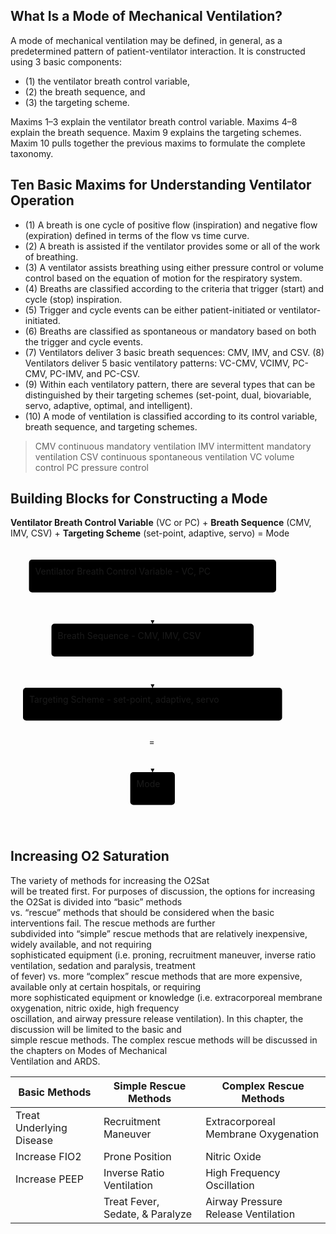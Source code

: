 <h2 id="what-is-a-mode-of-mechanical-ventilation">What Is a Mode of Mechanical Ventilation?</h2>
<p>A mode of mechanical ventilation may be defined, in general, as a predetermined pattern of patient-ventilator interaction. It is constructed using 3 basic components:</p>
<ul>
<li>(1) the ventilator breath control variable,</li>
<li>(2) the breath sequence, and</li>
<li>(3) the targeting scheme.</li>
</ul>
<p>Maxims 1–3 explain the ventilator breath control variable. Maxims 4–8 explain the breath sequence. Maxim 9 explains the targeting schemes. Maxim 10 pulls together the previous maxims to formulate the complete taxonomy.</p>
<h2 id="ten-basic-maxims-for-understanding-ventilator-operation">Ten Basic Maxims for Understanding Ventilator Operation</h2>
<ul>
<li>(1) A breath is one cycle of positive flow (inspiration) and negative flow (expiration) defined in terms of the flow vs time curve.</li>
<li>(2) A breath is assisted if the ventilator provides some or all of the work of breathing.</li>
<li>(3) A ventilator assists breathing using either pressure control or volume control based on the equation of motion for the respiratory system.</li>
<li>(4) Breaths are classified according to the criteria that trigger (start) and cycle (stop) inspiration.</li>
<li>(5) Trigger and cycle events can be either patient-initiated or ventilator-initiated.</li>
<li>(6) Breaths are classified as spontaneous or mandatory based on both the trigger and cycle events.</li>
<li>(7) Ventilators deliver 3 basic breath sequences: CMV, IMV, and CSV. (8) Ventilators deliver 5 basic ventilatory patterns: VC-CMV, VCIMV, PC-CMV, PC-IMV, and PC-CSV.</li>
<li>(9) Within each ventilatory pattern, there are several types that can be distinguished by their targeting schemes (set-point, dual, biovariable, servo, adaptive, optimal, and intelligent).</li>
<li>(10) A mode of ventilation is classified according to its control variable, breath sequence, and targeting schemes.</li>
</ul>
<blockquote>
<p>CMV continuous mandatory ventilation IMV intermittent mandatory ventilation CSV continuous spontaneous ventilation VC volume control PC pressure control</p>
</blockquote>
<h2 id="building-blocks-for-constructing-a-mode">Building Blocks for Constructing a Mode</h2>
<p><strong>Ventilator Breath Control Variable</strong> (VC or PC) + <strong>Breath Sequence</strong> (CMV, IMV, CSV) + <strong>Targeting Scheme</strong> (set-point, adaptive, servo) = Mode</p>
<div class="mermaid"><svg xmlns="http://www.w3.org/2000/svg" id="mermaid-svg-agzvTSQRhpRiZIt1" height="100%" viewBox="0 0 474.5625 452.5" style="max-width:474.5625px;"><g><g class="output"><g class="clusters"></g><g class="edgePaths"><g class="edgePath" style="opacity: 1;"><path class="path" d="M227.28125,72.5L227.28125,97.5L227.28125,122.5" marker-end="url(#arrowhead58)" style="fill:none"></path><defs><marker id="arrowhead58" viewBox="0 0 10 10" refX="9" refY="5" markerUnits="strokeWidth" markerWidth="8" markerHeight="6" orient="auto"><path d="M 0 0 L 10 5 L 0 10 z" class="arrowheadPath" style="stroke-width: 1; stroke-dasharray: 1, 0;"></path></marker></defs></g><g class="edgePath" style="opacity: 1;"><path class="path" d="M227.28125,175L227.28125,200L227.28125,225" marker-end="url(#arrowhead59)" style="fill:none"></path><defs><marker id="arrowhead59" viewBox="0 0 10 10" refX="9" refY="5" markerUnits="strokeWidth" markerWidth="8" markerHeight="6" orient="auto"><path d="M 0 0 L 10 5 L 0 10 z" class="arrowheadPath" style="stroke-width: 1; stroke-dasharray: 1, 0;"></path></marker></defs></g><g class="edgePath" style="opacity: 1;"><path class="path" d="M227.28125,277.5L227.28125,318.75L227.28125,360" marker-end="url(#arrowhead60)" style="fill:none"></path><defs><marker id="arrowhead60" viewBox="0 0 10 10" refX="9" refY="5" markerUnits="strokeWidth" markerWidth="8" markerHeight="6" orient="auto"><path d="M 0 0 L 10 5 L 0 10 z" class="arrowheadPath" style="stroke-width: 1; stroke-dasharray: 1, 0;"></path></marker></defs></g></g><g class="edgeLabels"><g class="edgeLabel" transform="" style="opacity: 1;"><g transform="translate(0,0)" class="label"><foreignObject width="0" height="0"><div xmlns="http://www.w3.org/1999/xhtml" style="display: inline-block; white-space: nowrap;"><span class="edgeLabel"></span></div></foreignObject></g></g><g class="edgeLabel" transform="" style="opacity: 1;"><g transform="translate(0,0)" class="label"><foreignObject width="0" height="0"><div xmlns="http://www.w3.org/1999/xhtml" style="display: inline-block; white-space: nowrap;"><span class="edgeLabel"></span></div></foreignObject></g></g><g class="edgeLabel" transform="translate(227.28125,318.75)" style="opacity: 1;"><g transform="translate(-5.796875,-16.25)" class="label"><foreignObject width="11.6015625" height="32.5"><div xmlns="http://www.w3.org/1999/xhtml" style="display: inline-block; white-space: nowrap;"><span class="edgeLabel">=</span></div></foreignObject></g></g></g><g class="nodes"><g class="node" id="A" transform="translate(227.28125,46.25)" style="opacity: 1;"><rect rx="5" ry="5" x="-197.71875" y="-26.25" width="395.4375" height="52.5"></rect><g class="label" transform="translate(0,0)"><g transform="translate(-187.71875,-16.25)"><foreignObject width="375.44921875" height="32.5"><div xmlns="http://www.w3.org/1999/xhtml" style="display: inline-block; white-space: nowrap;">Ventilator Breath Control Variable - VC, PC</div></foreignObject></g></g></g><g class="node" id="B" transform="translate(227.28125,148.75)" style="opacity: 1;"><rect rx="5" ry="5" x="-161.765625" y="-26.25" width="323.53125" height="52.5"></rect><g class="label" transform="translate(0,0)"><g transform="translate(-151.765625,-16.25)"><foreignObject width="303.53515625" height="32.5"><div xmlns="http://www.w3.org/1999/xhtml" style="display: inline-block; white-space: nowrap;">Breath Sequence - CMV, IMV, CSV</div></foreignObject></g></g></g><g class="node" id="C" transform="translate(227.28125,251.25)" style="opacity: 1;"><rect rx="5" ry="5" x="-207.28125" y="-26.25" width="414.5625" height="52.5"></rect><g class="label" transform="translate(0,0)"><g transform="translate(-197.28125,-16.25)"><foreignObject width="394.5703125" height="32.5"><div xmlns="http://www.w3.org/1999/xhtml" style="display: inline-block; white-space: nowrap;">Targeting Scheme - set-point, adaptive, servo</div></foreignObject></g></g></g><g class="node" id="D" transform="translate(227.28125,386.25)" style="opacity: 1;"><rect rx="5" ry="5" x="-35.6796875" y="-26.25" width="71.359375" height="52.5"></rect><g class="label" transform="translate(0,0)"><g transform="translate(-25.6796875,-16.25)"><foreignObject width="51.3671875" height="32.5"><div xmlns="http://www.w3.org/1999/xhtml" style="display: inline-block; white-space: nowrap;">Mode</div></foreignObject></g></g></g></g></g></g></svg></div>
<h2 id="increasing-o2-saturation">Increasing O2 Saturation</h2>
<p>The variety of methods for increasing the O2Sat<br>
will be treated first. For purposes of discussion, the options for increasing the O2Sat is divided into “basic” methods<br>
vs. “rescue” methods that should be considered when the basic interventions fail. The rescue methods are further<br>
subdivided into “simple” rescue methods that are relatively inexpensive, widely available, and not requiring<br>
sophisticated equipment (i.e. proning, recruitment maneuver, inverse ratio ventilation, sedation and paralysis, treatment<br>
of fever) vs. more “complex” rescue methods that are more expensive, available only at certain hospitals, or requiring<br>
more sophisticated equipment or knowledge (i.e. extracorporeal membrane oxygenation, nitric oxide, high frequency<br>
oscillation, and airway pressure release ventilation). In this chapter, the discussion will be limited to the basic and<br>
simple rescue methods. The complex rescue methods will be discussed in the chapters on Modes of Mechanical<br>
Ventilation and ARDS.</p>

<table>
<thead>
<tr>
<th>Basic Methods</th>
<th>Simple Rescue Methods</th>
<th>Complex Rescue Methods</th>
</tr>
</thead>
<tbody>
<tr>
<td>Treat Underlying Disease</td>
<td>Recruitment Maneuver</td>
<td>Extracorporeal Membrane Oxygenation</td>
</tr>
<tr>
<td>Increase FIO2</td>
<td>Prone Position</td>
<td>Nitric Oxide</td>
</tr>
<tr>
<td>Increase PEEP</td>
<td>Inverse Ratio Ventilation</td>
<td>High Frequency Oscillation</td>
</tr>
<tr>
<td></td>
<td>Treat Fever, Sedate, &amp; Paralyze</td>
<td>Airway Pressure Release Ventilation</td>
</tr>
</tbody>
</table>

